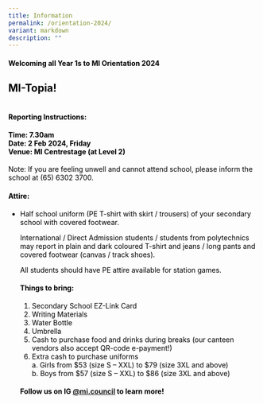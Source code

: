 ```yaml
---
title: Information
permalink: /orientation-2024/
variant: markdown
description: ""
---
```

<h4><font style="color:#000000;"><b>Welcoming all Year 1s to MI Orientation 2024 </b>
<h2><b>MI-Topia!</b></h2>
	<img src="">
	<h4><b>Reporting Instructions:</b></h4>
	Time: 7.30am<br>
	Date: 2 Feb 2024, Friday<br>
	Venue: MI Centrestage (at Level 2)</font></h4><font style="color:#000000;">
	<p>Note: If you are feeling unwell and cannot attend school, please inform the school at (65) 6302 3700.</p>

<h4><b>Attire:</b></h4>
<ul><li>Half school uniform (PE T-shirt with skirt / trousers) of your secondary school with covered footwear.<p></p>
<p>International / Direct Admission students / students from polytechnics may report in plain and dark coloured T-shirt and jeans / long pants and covered footwear (canvas / track shoes).</p>
	<p>All students should have PE attire available for station games.</p>

<h4><b>Things to bring:</b></h4>
<ol>
	<li>Secondary School EZ-Link Card</li>
	<li>Writing Materials</li>
	<li>Water Bottle</li>
	<li>Umbrella</li>
	<li>Cash to purchase food and drinks during breaks (our canteen vendors also accept QR-code e-payment!)</li>
	<li>Extra cash to purchase uniforms <br>
a.	Girls from $53 (size S – XXL) to $79 (size 3XL and above)<br>
		b.	Boys from $57 (size S – XXL) to $86 (size 3XL and above)</li>
</ol>

<h4><b>Follow us on IG <a href="https://www.instagram.com/mi.council/">@mi.council</a> to learn more! </b></h4>
</li></ul></font>